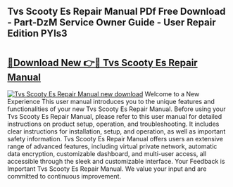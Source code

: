 ## Tvs Scooty Es Repair Manual PDf Free Download - Part-DzM Service Owner Guide - User Repair Edition PYIs3

# <h2><a href="http://bc91785.oget.top/?id=Tvs+Scooty+Es+Repair+Manual">🔗Download New 👉🔴 Tvs Scooty Es Repair Manual</a></h2>

[![Tvs Scooty Es Repair Manual new download](https://i.imgur.com/5g1atiW.png)](http://bc91785.oget.top/?id=Tvs+Scooty+Es+Repair+Manual)
Welcome to a New Experience This user manual introduces you to the unique features and functionalities of your new Tvs Scooty Es Repair Manual. Before using your Tvs Scooty Es Repair Manual, please refer to this user manual for detailed instructions on product setup, operation, and troubleshooting. It includes clear instructions for installation, setup, and operation, as well as important safety information. Tvs Scooty Es Repair Manual offers users an extensive range of advanced features, including virtual private network, automatic data encryption, customizable dashboard, and multi-user access, all accessible through the sleek and customizable interface. Your Feedback is Important Tvs Scooty Es Repair Manual. We value your input and are committed to continuous improvement.

